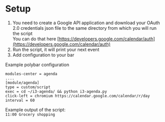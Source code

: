 # Setup
1. You need to create a Google API application and download your OAuth 2.0 credentials json file to the same directory from which you will run the script  
You can do that here [https://developers.google.com/calendar/auth](https://developers.google.com/calendar/auth)
2. Run the script, it will print your next event
3. Add configuration to your bar

Example polybar configuration  
```
modules-center = agenda
....
[module/agenda]
type = custom/script
exec = cd ~/i3-agenda/ && python i3-agenda.py
click-left = chromium https://calendar.google.com/calendar/r/day
interval = 60
```

Example output of the script:  
```11:00 Grocery shopping```
